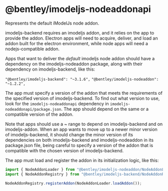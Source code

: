 ﻿# @bentley/imodeljs-nodeaddonapi

Represents the default iModelJs node addon.

imodeljs-backend requires an imodeljs addon, and it relies on the app to provide the addon. Electron apps will need to acquire, deliver, and load an addon built for the electron environment, while node apps will need a nodejs-compatible addon. 

Apps that want to deliver the *default* imodeljs node addon should have a dependency on the imodeljs-nodeaddon package, along with their dependency on imodeljs-backend, like this:

`"@bentley/imodeljs-backend": "~3.1.6",`
`"@bentley/imodeljs-nodeaddon": "~1.2.2",`

The app must specify a version of the addon that meets the requirements of the specified version of imodeljs-backend. To find out what version to use, look for the `imodeljs-nodeaddonapi` dependency in `imodeljs-nodeaddonapi/package.json`. The app should depend on the same or a compatible version of the addon.

Note that apps should use a ~ range to depend on imodeljs-backend and on imodeljs-addon. When an app wants to move up to a newer minor version of imodeljs-backend, it should change the minor version of its dependencies on both imodeljs-backend and imodeljs-nodeaddon in its package.json file, being careful to specify a version of the addon that is compatible with the chosen version of imodeljs-backend.

The app must load and register the addon in its initialization logic, like this:

``` ts
import { NodeAddonLoader } from "@bentley/imodeljs-nodeaddon/NodeAddonLoader";
import { NodeAddonRegistry } from "@bentley/imodeljs-backend/NodeAddonRegistry";

NodeAddonRegistry.registerAddon(NodeAddonLoader.loadAddon());
```